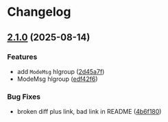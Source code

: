 # Changelog

## [2.1.0](https://github.com/ptdewey/darkearth-nvim/compare/v2.0.1...v2.1.0) (2025-08-14)


### Features

* add `ModeMsg` hlgroup ([2d45a7f](https://github.com/ptdewey/darkearth-nvim/commit/2d45a7f986cfa03010687072cbb7781a4ddb3d4b))
* ModeMsg hlgroup ([edf42f6](https://github.com/ptdewey/darkearth-nvim/commit/edf42f603fa955809a398e38b370546e50cb02c8))


### Bug Fixes

* broken diff plus link, bad link in README ([4b6f180](https://github.com/ptdewey/darkearth-nvim/commit/4b6f1807117e69613116b3173374f94de57a4b60))
